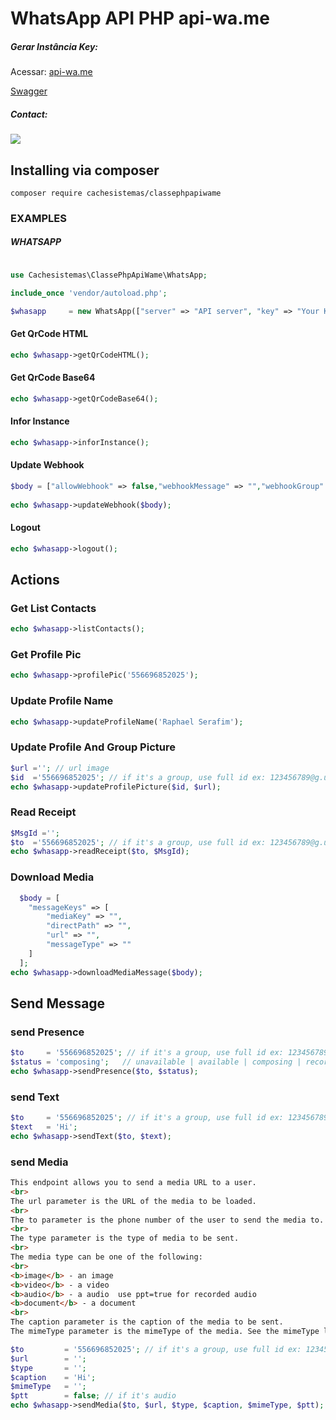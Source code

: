 # WhatsApp API PHP api-wa.me  

##### Gerar Instância Key:
 
Acessar: <a href="https://api-wa.me">api-wa.me</a>

<a href="https://server.api-wa.me/docs/">Swagger</a>

#####  Contact:
<a href="https://wa.me/5566996852025"> 
<img src="https://img.shields.io/badge/WhatsApp-25D366?style=for-the-badge&logo=whatsapp&logoColor=white" /> 
</a>


## Installing via composer

```
composer require cachesistemas/classephpapiwame
```

### EXAMPLES


#####  WHATSAPP
```php

use Cachesistemas\ClassePhpApiWame\WhatsApp;

include_once 'vendor/autoload.php';

$whasapp     = new WhatsApp(["server" => "API server", "key" => "Your Key Instance"]);

```

#### Get QrCode HTML
```php
echo $whasapp->getQrCodeHTML();
```

#### Get QrCode Base64
```php
echo $whasapp->getQrCodeBase64();
```

#### Infor Instance
```php
echo $whasapp->inforInstance();
```

#### Update Webhook
```php
$body = ["allowWebhook" => false,"webhookMessage" => "","webhookGroup" => "","webhookConnection" => "","webhookQrCode" => ""];
        
echo $whasapp->updateWebhook($body);
```

#### Logout
```php
echo $whasapp->logout();
```
 
## Actions

### Get List Contacts
```php
echo $whasapp->listContacts();
```

### Get Profile  Pic
```php
echo $whasapp->profilePic('556696852025');
```

### Update Profile Name
```php
echo $whasapp->updateProfileName('Raphael Serafim');
```
 
### Update Profile And Group  Picture
```php
$url =''; // url image 
$id  ='556696852025'; // if it's a group, use full id ex: 123456789@g.us 
echo $whasapp->updateProfilePicture($id, $url);
```

### Read Receipt
```php
$MsgId ='';  
$to  ='556696852025'; // if it's a group, use full id ex: 123456789@g.us 
echo $whasapp->readReceipt($to, $MsgId);
```

### Download Media  
```php
  $body = [
    "messageKeys" => [
        "mediaKey" => "", 
        "directPath" => "", 
        "url" => "", 
        "messageType" => "" 
    ] 
  ];
echo $whasapp->downloadMediaMessage($body);
```

## Send Message

### send Presence
 ```php
 $to     = '556696852025'; // if it's a group, use full id ex: 123456789@g.us  
 $status = 'composing';   // unavailable | available | composing | recording | paused
echo $whasapp->sendPresence($to, $status);
```

### send Text
 ```php
 $to     = '556696852025'; // if it's a group, use full id ex: 123456789@g.us  
 $text   = 'Hi';   
echo $whasapp->sendText($to, $text);
```

###  send Media 
```html
This endpoint allows you to send a media URL to a user.
<br>
The url parameter is the URL of the media to be loaded.
<br>
The to parameter is the phone number of the user to send the media to.
<br>
The type parameter is the type of media to be sent.
<br>
The media type can be one of the following:
<br>
<b>image</b> - an image
<b>video</b> - a video
<b>audio</b> - a audio  use ppt=true for recorded audio
<b>document</b> - a document
<br>
The caption parameter is the caption of the media to be sent.
The mimeType parameter is the mimeType of the media. See the mimeType list.
``` 

 ```php 
$to         = '556696852025'; // if it's a group, use full id ex: 123456789@g.us  
$url        = '';
$type       = '';
$caption    = 'Hi';  
$mimeType   = '';
$ptt        = false; // if it's audio 
echo $whasapp->sendMedia($to, $url, $type, $caption, $mimeType, $ptt);
```
 
 